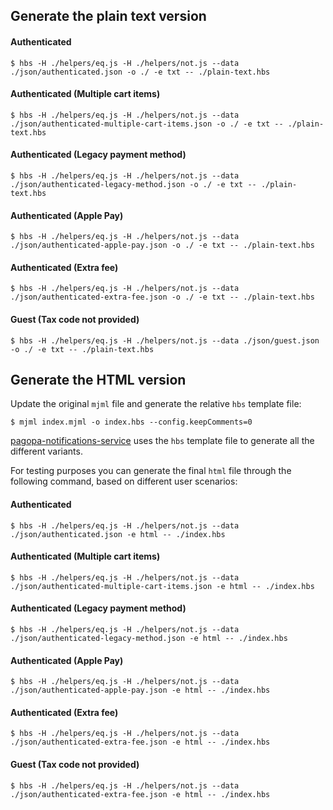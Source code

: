 ## Generate the plain text version

#### Authenticated

```shell
$ hbs -H ./helpers/eq.js -H ./helpers/not.js --data ./json/authenticated.json -o ./ -e txt -- ./plain-text.hbs
```

#### Authenticated (Multiple cart items)

```shell
$ hbs -H ./helpers/eq.js -H ./helpers/not.js --data ./json/authenticated-multiple-cart-items.json -o ./ -e txt -- ./plain-text.hbs
```

#### Authenticated (Legacy payment method)

```shell
$ hbs -H ./helpers/eq.js -H ./helpers/not.js --data ./json/authenticated-legacy-method.json -o ./ -e txt -- ./plain-text.hbs
```

#### Authenticated (Apple Pay)

```shell
$ hbs -H ./helpers/eq.js -H ./helpers/not.js --data ./json/authenticated-apple-pay.json -o ./ -e txt -- ./plain-text.hbs
```

#### Authenticated (Extra fee)

```shell
$ hbs -H ./helpers/eq.js -H ./helpers/not.js --data ./json/authenticated-extra-fee.json -o ./ -e txt -- ./plain-text.hbs
```

#### Guest (Tax code not provided)

```shell
$ hbs -H ./helpers/eq.js -H ./helpers/not.js --data ./json/guest.json -o ./ -e txt -- ./plain-text.hbs
```

## Generate the HTML version

Update the original `mjml` file and generate the relative `hbs` template file:

```shell
$ mjml index.mjml -o index.hbs --config.keepComments=0
```

[pagopa-notifications-service](https://github.com/pagopa/pagopa-notifications-service) uses the `hbs` template file to generate all the different variants.

For testing purposes you can generate the final `html` file through the following command, based on different user scenarios:

#### Authenticated

```shell
$ hbs -H ./helpers/eq.js -H ./helpers/not.js --data ./json/authenticated.json -e html -- ./index.hbs
```

#### Authenticated (Multiple cart items)

```shell
$ hbs -H ./helpers/eq.js -H ./helpers/not.js --data ./json/authenticated-multiple-cart-items.json -e html -- ./index.hbs
```

#### Authenticated (Legacy payment method)

```shell
$ hbs -H ./helpers/eq.js -H ./helpers/not.js --data ./json/authenticated-legacy-method.json -e html -- ./index.hbs
```

#### Authenticated (Apple Pay)

```shell
$ hbs -H ./helpers/eq.js -H ./helpers/not.js --data ./json/authenticated-apple-pay.json -e html -- ./index.hbs
```

#### Authenticated (Extra fee)

```shell
$ hbs -H ./helpers/eq.js -H ./helpers/not.js --data ./json/authenticated-extra-fee.json -e html -- ./index.hbs
```

#### Guest (Tax code not provided)

```shell
$ hbs -H ./helpers/eq.js -H ./helpers/not.js --data ./json/authenticated-extra-fee.json -e html -- ./index.hbs
```
